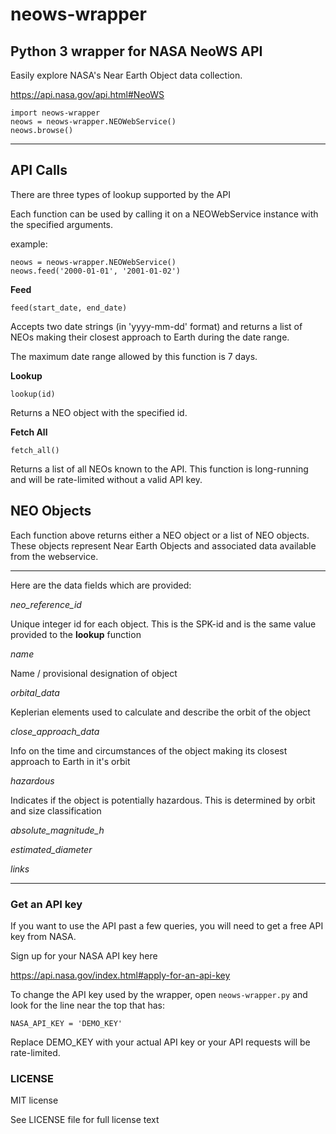 # neows-wrapper

## Python 3 wrapper for NASA NeoWS API ##

Easily explore NASA's Near Earth Object
data collection.

https://api.nasa.gov/api.html#NeoWS


```
import neows-wrapper
neows = neows-wrapper.NEOWebService()
neows.browse()
```
_______________________________________

## API Calls ##

There are three types of lookup supported by the API

Each function can be used by calling it on a NEOWebService instance
with the specified arguments.

example:

```
neows = neows-wrapper.NEOWebService()
neows.feed('2000-01-01', '2001-01-02')
```


__Feed__

`feed(start_date, end_date)`

Accepts two date strings (in 'yyyy-mm-dd' format) and returns a list
of NEOs making their closest approach to Earth during the date
range.

The maximum date range allowed by this function is 7 days.

__Lookup__

`lookup(id)`

Returns a NEO object with the specified id.

__Fetch All__

`fetch_all()`

Returns a list of all NEOs known to the API.
This function is long-running and will be rate-limited
without a valid API key.


## NEO Objects ##

Each function above returns either a NEO object or a list of NEO objects.
These objects represent Near Earth Objects and associated data
available from the webservice.

_______________________________________

Here are the data fields which are provided:

*neo_reference_id*

Unique integer id for each object. This is the SPK-id
and is the same value provided to the __lookup__ function

*name*

Name / provisional designation of object

*orbital_data*

Keplerian elements used to calculate and describe
the orbit of the object

*close_approach_data*

Info on the time and circumstances of the object
making its closest approach to Earth in it's orbit

*hazardous*

Indicates if the object is potentially hazardous. This is
determined by orbit and size classification

*absolute_magnitude_h*

*estimated_diameter*

*links*

_______________________________________

### Get an API key ###

If you want to use the API past a few queries,
you will need to get a free API key from NASA.

Sign up for your NASA API key here

https://api.nasa.gov/index.html#apply-for-an-api-key

To change the API key used by the wrapper,
open `neows-wrapper.py` and look for
the line near the top that has:

`NASA_API_KEY = 'DEMO_KEY'`

Replace DEMO_KEY with your actual API key or 
your API requests will be rate-limited.

### LICENSE

MIT license

See LICENSE file for full license text
